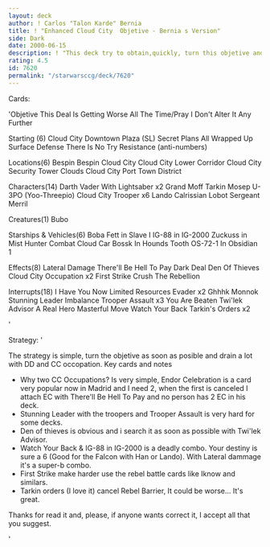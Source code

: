 ```yaml
---
layout: deck
author: ! Carlos "Talon Karde" Bernia
title: ! "Enhanced Cloud City  Objetive - Bernia s Version"
side: Dark
date: 2000-06-15
description: ! "This deck try to obtain,quickly, turn this objetive and drain a lot in CC."
rating: 4.5
id: 7620
permalink: "/starwarsccg/deck/7620"
---
```

Cards: 

'Objetive
This Deal Is Getting Worse All The Time/Pray I Don't Alter It Any Further

Starting (6)
Cloud City Downtown Plaza (SL)
Secret Plans
All Wrapped Up
Surface Defense
There Is No Try
Resistance (anti-numbers)

Locations(6)
Bespin
Bespin Cloud City
Cloud City Lower Corridor
Cloud City Security Tower
Clouds
Cloud City Port Town District

Characters(14)
Darth Vader With Lightsaber x2
Grand Moff Tarkin
Mosep
U-3PO (Yoo-Threepio)
Cloud City Trooper  x6
Lando Calrissian
Lobot
Sergeant Merril

Creatures(1)
Bubo

Starships & Vehicles(6)
Boba Fett in Slave I
IG-88 in IG-2000
Zuckuss in Mist Hunter
Combat Cloud Car
Bossk In Hounds Tooth
OS-72-1 In Obsidian 1

Effects(8)
Lateral Damage
There'll Be Hell To Pay
Dark Deal
Den Of Thieves
Cloud City Occupation  x2
First Strike
Crush The Rebellion

Interrupts(18)
I Have You Now
Limited Resources
Evader	x2
Ghhhk
Monnok
Stunning Leader
Imbalance
Trooper Assault  x3
You Are Beaten
Twi'lek Advisor
A Real Hero
Masterful Move
Watch Your Back
Tarkin's Orders  x2

'

Strategy: '

The strategy is simple, turn the objetive as soon as posible and drain a lot with DD and CC occopation.
Key cards and notes
- Why two CC Occupations? Is very simple, Endor Celebration is a card very popular now in Madrid and I need 2, when the first is canceled I attach EC with There'll Be Hell To Pay  and no person has 2 EC in his deck.
- Stunning Leader with the troopers and Trooper Assault is very hard for some decks.
- Den of thieves is obvious and i search it as soon as possible with Twi'lek Advisor.
- Watch Your Back & IG-88 in IG-2000 is a deadly combo. Your destiny is sure a 6 (Good for the Falcon with Han or Lando). With Lateral dammage it's a super-b combo.
- First Strike make harder use the rebel battle cards like Iknow and similars.
- Tarkin orders (I love it) cancel Rebel Barrier, It could be worse... It's great.

Thanks for read it and, please, if anyone wants correct it, I accept all that you suggest.

'
